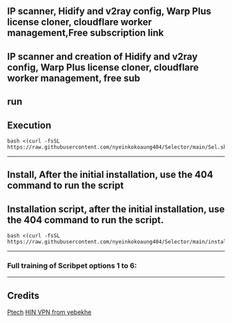##  IP scanner, Hidify and v2ray config, Warp Plus license cloner, cloudflare worker management,Free subscription link

## IP scanner and creation of Hidify and v2ray config, Warp Plus license cloner, cloudflare worker management, free sub



##  run
## Execution

```
bash <(curl -fsSL https://raw.githubusercontent.com/nyeinkokoaung404/Selector/main/Sel.sh)
```
---
## Install, After the initial installation, use the 404 command to run the script
## Installation script, after the initial installation, use the 404 command to run the script.

```
bash <(curl -fsSL https://raw.githubusercontent.com/nyeinkokoaung404/Selector/main/install.sh)
```
---
### Full training of Scribpet options 1 to 6:

---

## Credits 
[Ptech](https://github.com/Ptechgithub) [HIN VPN from yebekhe](https://github.com/itsyebekhe)
